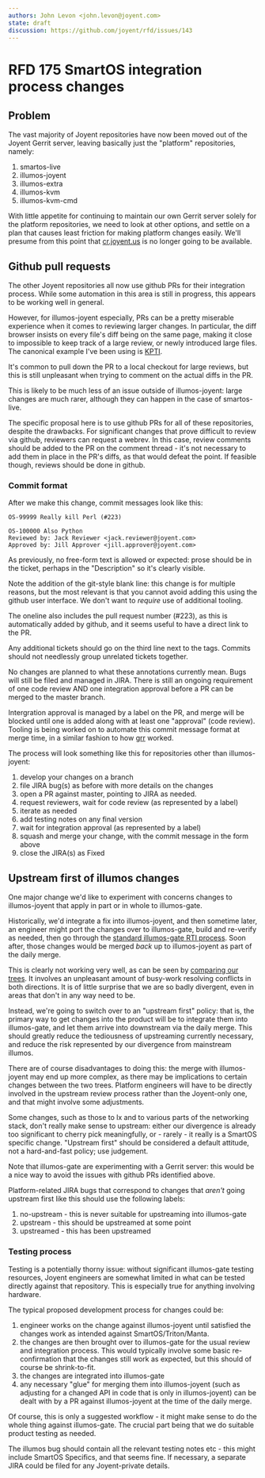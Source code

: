 ```yaml
---
authors: John Levon <john.levon@joyent.com>
state: draft
discussion: https://github.com/joyent/rfd/issues/143
---
```


<!--
    This Source Code Form is subject to the terms of the Mozilla Public
    License, v. 2.0. If a copy of the MPL was not distributed with this
    file, You can obtain one at http://mozilla.org/MPL/2.0/.
-->

<!--
    Copyright 2019 Joyent, Inc.
-->

# RFD 175 SmartOS integration process changes

## Problem

The vast majority of Joyent repositories have now been moved out of the Joyent
Gerrit server, leaving basically just the "platform" repositories, namely:

1. smartos-live
1. illumos-joyent
1. illumos-extra
1. illumos-kvm
1. illumos-kvm-cmd

With little appetite for continuing to maintain our own Gerrit server solely for
the platform repositories, we need to look at other options, and settle on a
plan that causes least friction for making platform changes easily. We'll
presume from this point that [cr.joyent.us](https://cr.joyent.us/) is no longer
going to be available.

## Github pull requests

The other Joyent repositories all now use github PRs for their integration
process. While some automation in this area is still in progress, this appears
to be working well in general.

However, for illumos-joyent especially, PRs can be a pretty miserable experience
when it comes to reviewing larger changes. In particular, the diff browser
insists on every file's diff being on the same page, making it close to
impossible to keep track of a large review, or newly introduced large files. The
canonical example I've been using is
[KPTI](https://github.com/illumos/illumos-gate/commit/74ecdb5171c9f3673b9393b1a3dc6f3a65e93895#diff-9ddb7d82a1170d4cf11ae141b03511b6).

It's common to pull down the PR to a local checkout for large reviews, but this
is still unpleasant when trying to comment on the actual diffs in the PR.

This is likely to be much less of an issue outside of illumos-joyent: large changes
are much rarer, although they can happen in the case of smartos-live.

The specific proposal here is to use github PRs for all of these repositories,
despite the drawbacks. For significant changes that prove difficult to review
via github, reviewers can request a webrev. In this case, review comments should
be added to the PR on the comment thread - it's not necessary to add them in
place in the PR's diffs, as that would defeat the point. If feasible though,
reviews should be done in github.

### Commit format

After we make this change, commit messages look like this:

```
OS-99999 Really kill Perl (#223)

OS-100000 Also Python
Reviewed by: Jack Reviewer <jack.reviewer@joyent.com>
Approved by: Jill Approver <jill.approver@joyent.com>
```

As previously, no free-form text is allowed or expected: prose should be in the ticket,
perhaps in the "Description" so it's clearly visible.

Note the addition of the git-style blank line: this change is for multiple reasons, but
the most relevant is that you cannot avoid adding this using the github user interface.
We don't want to *require* use of additional tooling.

The oneline also includes the pull request number (#223), as this is automatically added
by github, and it seems useful to have a direct link to the PR.

Any additional tickets should go on the third line next to the tags. Commits should not
needlessly group unrelated tickets together.

No changes are planned to what these annotations currently mean. Bugs will still be
filed and managed in JIRA. There is still an ongoing requirement of one code review
AND one integration approval before a PR can be merged to the master branch.

Intergration approval is managed by a label on the PR, and merge will be blocked until
one is added along with at least one "approval" (code review).
Tooling is being worked on to automate this commit message format at merge time, in a
similar fashion to how [grr](https://github.com/joyent/grr) worked.

The process will look something like this for repositories other than illumos-joyent:

1. develop your changes on a branch
1. file JIRA bug(s) as before with more details on the changes
1. open a PR against master, pointing to JIRA as needed.
1. request reviewers, wait for code review (as represented by a label)
1. iterate as needed
1. add testing notes on any final version
1. wait for integration approval (as represented by a label)
1. squash and merge your change, with the commit message in the form above
1. close the JIRA(s) as Fixed

## Upstream first of illumos changes

One major change we'd like to experiment with concerns changes to illumos-joyent
that apply in part or in whole to illumos-gate.

Historically, we'd integrate a fix into illumos-joyent, and then sometime later,
an engineer might port the changes over to illumos-gate, build and re-verify as
needed, then go through the [standard illumos-gate RTI
process](https://illumos.org/books/dev/integrating.html). Soon after, those
changes would be merged *back* up to illumos-joyent as part of the daily merge.

This is clearly not working very well, as can be seen by [comparing our
trees](https://us-east.manta.joyent.com/Joyent_Dev/public/webrevs/platform-upstream-webrev/index.html).
It involves an unpleasant amount of busy-work resolving conflicts in both
directions. It is of little surprise that we are so badly divergent, even in
areas that don't in any way need to be.

Instead, we're going to switch over to an "upstream first" policy: that is, the
primary way to get changes into the product will be to integrate them into
illumos-gate, and let them arrive into downstream via the daily merge. This
should greatly reduce the tediousness of upstreaming currently necessary, and
reduce the risk represented by our divergence from mainstream illumos.

There are of course disadvantages to doing this: the merge with illumos-joyent
may end up more complex, as there may be implications to certain changes between
the two trees. Platform engineers will have to be directly involved in the
upstream review process rather than the Joyent-only one, and that might involve
some adjustments.

Some changes, such as those to lx and to various parts of the networking stack,
don't really make sense to upstream: either our divergence is already too significant
to cherry pick meaningfully, or - rarely - it really is a SmartOS specific change.
"Upstream first" should be considered a default attitude, not a hard-and-fast
policy; use judgement.

Note that illumos-gate are experimenting with a Gerrit server: this would be a
nice way to avoid the issues with github PRs identified above.

Platform-related JIRA bugs that correspond to changes that *aren't* going upstream
first like this should use the following labels:

1. no-upstream - this is never suitable for upstreaming into illumos-gate
1. upstream - this should be upstreamed at some point
1. upstreamed - this has been upstreamed

### Testing process

Testing is a potentially thorny issue: without significant illumos-gate testing
resources, Joyent engineers are somewhat limited in what can be tested directly
against that repository. This is especially true for anything involving
hardware.

The typical proposed development process for changes could be:

1. engineer works on the change against illumos-joyent until satisfied the
changes work as intended against SmartOS/Triton/Manta.
1. the changes are then brought over to illumos-gate for the usual review and
integration process. This would typically involve some basic re-confirmation
that the changes still work as expected, but this should of course be
shrink-to-fit.
1. the changes are integrated into illumos-gate
1. any necessary "glue" for merging them into illumos-joyent (such as adjusting
for a changed API in code that is only in illumos-joyent) can be dealt with by
a PR against illumos-joyent at the time of the daily merge.

Of course, this is only a suggested workflow - it might make sense to do the
whole thing against illumos-gate. The crucial part being that we do suitable product
testing as needed.

The illumos bug should contain all the relevant testing notes etc - this might
include SmartOS Specifics, and that seems fine. If necessary, a separate JIRA
could be filed for any Joyent-private details.
